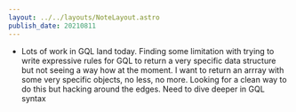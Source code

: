 ```yaml
---
layout: ../../layouts/NoteLayout.astro
publish_date: 20210811
---
```


- Lots of work in GQL land today. Finding some limitation with trying to write expressive rules for GQL to return a very specific data structure but not seeing a way how at the moment. I want to return an arrray with some very specific objects, no less, no more. Looking for a clean way to do this but hacking around the edges. Need to dive deeper in GQL syntax
